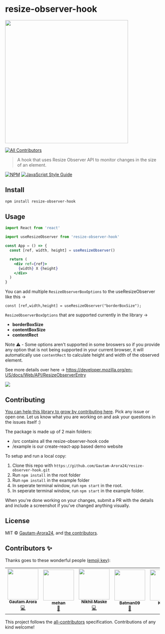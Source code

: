 # resize-observer-hook

<img src="https://user-images.githubusercontent.com/74927578/132028559-afdb6cd7-dc32-4d44-a91e-bf129f985b07.gif" height="400px"></img>

<!-- ALL-CONTRIBUTORS-BADGE:START - Do not remove or modify this section -->
[![All Contributors](https://img.shields.io/badge/all_contributors-6-orange.svg?style=flat-square)](#contributors-)
<!-- ALL-CONTRIBUTORS-BADGE:END -->

> A hook that uses Resize Observer API to monitor changes in the size of an element.

[![NPM](https://img.shields.io/npm/v/resize-observer-hook.svg)](https://www.npmjs.com/package/resize-observer-hook) [![JavaScript Style Guide](https://img.shields.io/badge/code_style-standard-brightgreen.svg)](https://standardjs.com)

## Install

```bash
npm install resize-observer-hook
```

## Usage

```jsx
import React from 'react'

import useResizeObserver from 'resize-observer-hook'

const App = () => {
  const [ref, width, height] = useResizeObserver()

  return (
    <div ref={ref}>
      {width} X {height}
    </div>
  )
}
```

You can add multiple `ResizeObserverBoxOptions` to the useResizeObserver like this ->

```
const [ref,width,height] = useResizeObserver("borderBoxSize");
```

`ResizeObserverBoxOptions` that are supported currently in the library ->

- **borderBoxSize**
- **contentBoxSize**
- **contentRect**

Note ⚠️ - Some options aren't supported in some broswers so if you provide any option that is not being supported in your current browser, it will automatically use `contentRect` to calculate height and width of the observed element.

See more details over here -> https://developer.mozilla.org/en-US/docs/Web/API/ResizeObserverEntry

<img src='./media/example.gif'></img>

## Contributing

[You can help this library to grow by contributing here](https://github.com/Gautam-Arora24/resize-observer-hook/issues). Pick any issue or open one. Let us know what you are working on and ask your questions in the issues itself :)

The package is made up of 2 main folders:

- /src contains all the resize-observer-hook code
- /example is our create-react-app based demo website

To setup and run a local copy:

1.  Clone this repo with `https://github.com/Gautam-Arora24/resize-observer-hook.git`
2.  Run `npm install` in the root folder
3.  Run `npm install` in the example folder
4.  In seperate terminal window, run `npm start` in the root.
5.  In seperate terminal window, run `npm start` in the example folder.

When you're done working on your changes, submit a PR with the details and include a screenshot if you've changed anything visually.

## License

MIT © [Gautam-Arora24](https://github.com/Gautam-Arora24), and [the contributors](https://github.com/Gautam-Arora24/resize-observer-hook/graphs/contributors).

## Contributors ✨

Thanks goes to these wonderful people ([emoji key](https://allcontributors.org/docs/en/emoji-key)):

<!-- ALL-CONTRIBUTORS-LIST:START - Do not remove or modify this section -->
<!-- prettier-ignore-start -->
<!-- markdownlint-disable -->
<table>
  <tr>
    <td align="center"><a href="https://www.youtube.com/channel/UCEGSSc70uT-SFH-7EdbzT2w"><img src="https://avatars.githubusercontent.com/u/53913514?v=4?s=100" width="100px;" alt=""/><br /><sub><b>Gautam Arora</b></sub></a><br /><a href="https://github.com/Gautam-Arora24/resize-observer-hook/commits?author=Gautam-Arora24" title="Code">💻</a></td>
    <td align="center"><a href="https://github.com/mehanalavimajd"><img src="https://avatars.githubusercontent.com/u/74927578?v=4?s=100" width="100px;" alt=""/><br /><sub><b>mehan</b></sub></a><br /><a href="#design-mehanalavimajd" title="Design">🎨</a></td>
    <td align="center"><a href="https://github.com/nikhilmaske-2001"><img src="https://avatars.githubusercontent.com/u/59444243?v=4?s=100" width="100px;" alt=""/><br /><sub><b>Nikhil Maske</b></sub></a><br /><a href="https://github.com/Gautam-Arora24/resize-observer-hook/commits?author=nikhilmaske-2001" title="Code">💻</a></td>
    <td align="center"><a href="https://github.com/sarthakvaishnav09"><img src="https://avatars.githubusercontent.com/u/61916071?v=4?s=100" width="100px;" alt=""/><br /><sub><b>Batman09</b></sub></a><br /><a href="https://github.com/Gautam-Arora24/resize-observer-hook/commits?author=sarthakvaishnav09" title="Documentation">📖</a></td>
    <td align="center"><a href="https://github.com/keshavgbpecdelhi"><img src="https://avatars.githubusercontent.com/u/56075233?v=4?s=100" width="100px;" alt=""/><br /><sub><b>Keshav </b></sub></a><br /><a href="https://github.com/Gautam-Arora24/resize-observer-hook/commits?author=keshavgbpecdelhi" title="Documentation">📖</a></td>
    <td align="center"><a href="https://gim.ink"><img src="https://avatars.githubusercontent.com/u/14888225?v=4?s=100" width="100px;" alt=""/><br /><sub><b>gim</b></sub></a><br /><a href="https://github.com/Gautam-Arora24/resize-observer-hook/commits?author=gimhol" title="Code">💻</a></td>
  </tr>
</table>

<!-- markdownlint-restore -->
<!-- prettier-ignore-end -->

<!-- ALL-CONTRIBUTORS-LIST:END -->

This project follows the [all-contributors](https://github.com/all-contributors/all-contributors) specification. Contributions of any kind welcome!
